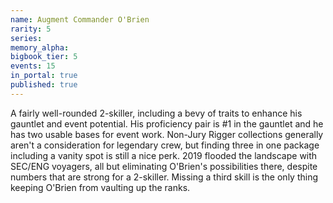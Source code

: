 ```yaml
---
name: Augment Commander O'Brien
rarity: 5
series:
memory_alpha:
bigbook_tier: 5
events: 15
in_portal: true
published: true
---
```


A fairly well-rounded 2-skiller, including a bevy of traits to enhance his gauntlet and event potential. His proficiency pair is #1 in the gauntlet and he has two usable bases for event work. Non-Jury Rigger collections generally aren't a consideration for legendary crew, but finding three in one package including a vanity spot is still a nice perk. 2019 flooded the landscape with SEC/ENG voyagers, all but eliminating O'Brien's possibilities there, despite numbers that are strong for a 2-skiller. Missing a third skill is the only thing keeping O'Brien from vaulting up the ranks.
